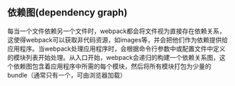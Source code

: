 ## 依赖图(dependency graph)
每当一个文件依赖另一个文件时，webpack都会将文件视为直接存在依赖关系，这使得webpack可以获取非代码资源，如images等，并会把他们作为依赖提供给应用程序。当webpack处理应用程序时，会根据命令行参数中或配置文件中定义的模块列表开始处理。从入口开始，webpack会递归的构建一个依赖关系图，这个依赖图包含着应用程序中所需的每个模块，然后将所有模块打包为少量的bundle（通常只有一个，可由浏览器加载）
